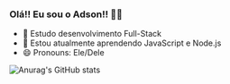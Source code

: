 ### Olá!! Eu sou o Adson!! 🧙‍♂️

- 🔭 Estudo desenvolvimento Full-Stack
- 🌱 Estou atualmente aprendendo JavaScript e Node.js
- 😄 Pronouns: Ele/Dele

![Anurag's GitHub stats](https://github-readme-stats.vercel.app/api?username=adson-SO&show_icons=true&theme=ocean_dark)


